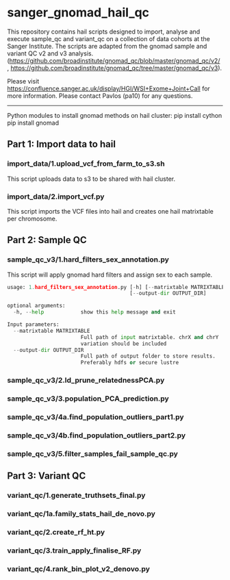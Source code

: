 # sanger_gnomad_hail_qc

This repository contains hail scripts designed to import, analyse and execute sample_qc and variant_qc on a collection of data cohorts at the Sanger Institute.
The scripts are adapted from the gnomad sample and variant QC v2 and v3 analysis. (https://github.com/broadinstitute/gnomad_qc/blob/master/gnomad_qc/v2/ , https://github.com/broadinstitute/gnomad_qc/tree/master/gnomad_qc/v3).

Please visit https://confluence.sanger.ac.uk/display/HGI/WSI+Exome+Joint+Call for more information.
Please contact Pavlos (pa10) for any questions.

---

Python modules to install gnomad methods on hail cluster:
pip install cython
pip install gnomad

## Part 1: Import data to hail

### import_data/1.upload_vcf_from_farm_to_s3.sh

This script uploads data to s3 to be shared with hail cluster.

### import_data/2.import_vcf.py

This script imports the VCF files into hail and creates one hail matrixtable per chromosome.

## Part 2: Sample QC

### sample_qc_v3/1.hard_filters_sex_annotation.py

This script will apply gnomad hard filters and assign sex to each sample.

```python
usage: 1.hard_filters_sex_annotation.py [-h] [--matrixtable MATRIXTABLE]
                                        [--output-dir OUTPUT_DIR]

optional arguments:
  -h, --help            show this help message and exit

Input parameters:
  --matrixtable MATRIXTABLE
                        Full path of input matrixtable. chrX and chrY
                        variation should be included
  --output-dir OUTPUT_DIR
                        Full path of output folder to store results.
                        Preferably hdfs or secure lustre
```

### sample_qc_v3/2.ld_prune_relatednessPCA.py

### sample_qc_v3/3.population_PCA_prediction.py

### sample_qc_v3/4a.find_population_outliers_part1.py

### sample_qc_v3/4b.find_population_outliers_part2.py

### sample_qc_v3/5.filter_samples_fail_sample_qc.py

## Part 3: Variant QC

### variant_qc/1.generate_truthsets_final.py

### variant_qc/1a.family_stats_hail_de_novo.py

### variant_qc/2.create_rf_ht.py

### variant_qc/3.train_apply_finalise_RF.py

### variant_qc/4.rank_bin_plot_v2_denovo.py
